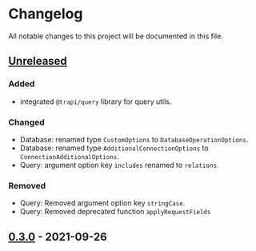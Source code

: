 # Changelog

All notable changes to this project will be documented in this file.

## [Unreleased]

### Added
- integrated `@trapi/query` library for query utils.

### Changed
- Database: renamed type `CustomOptions` to `DatabaseOperationOptions`.
- Database: renamed type `AdditionalConnectionOptions` to `ConnectionAdditionalOptions`.
- Query: argument option key `includes` renamed to `relations`.

### Removed
- Query: Removed argument option key `stringCase`.
- Query: Removed deprecated function `applyRequestFields`

## [0.3.0] - 2021-09-26

[unreleased]: https://github.com/Tada5hi/typeorm-extension/compare/v0.3.0...HEAD
[0.3.0]: https://github.com/Tada5hi/typeorm-extension/releases/tag/v0.3.0
